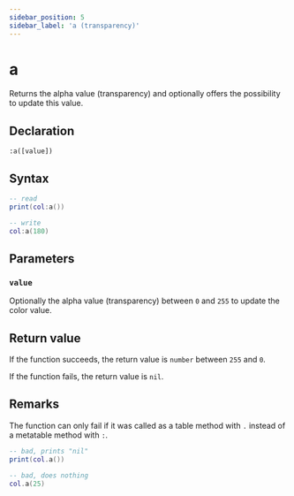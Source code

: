 ```yaml
---
sidebar_position: 5
sidebar_label: 'a (transparency)'
---
```


# a

Returns the alpha value (transparency) and optionally offers the possibility to update this value.

## Declaration

`:a([value])`

## Syntax

```lua
-- read
print(col:a())

-- write
col:a(180)
```

## Parameters

### `value`

Optionally the alpha value (transparency) between `0` and `255` to update the color value.

## Return value

If the function succeeds, the return value is `number` between `255` and `0`.

If the function fails, the return value is `nil`.

## Remarks

The function can only fail if it was called as a table method with `.` instead of a metatable method with `:`.

```lua
-- bad, prints "nil"
print(col.a())

-- bad, does nothing
col.a(25)
```
